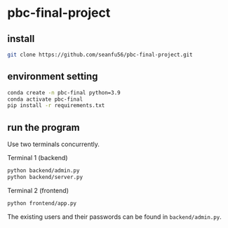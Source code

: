 # pbc-final-project

## install

```bash
git clone https://github.com/seanfu56/pbc-final-project.git
```

## environment setting

```bash
conda create -n pbc-final python=3.9
conda activate pbc-final
pip install -r requirements.txt
```

## run the program

Use two terminals concurrently.

Terminal 1 (backend)
```bash
python backend/admin.py
python backend/server.py
```

Terminal 2 (frontend)
```bash
python frontend/app.py
```

The existing users and their passwords can be found in `backend/admin.py`.